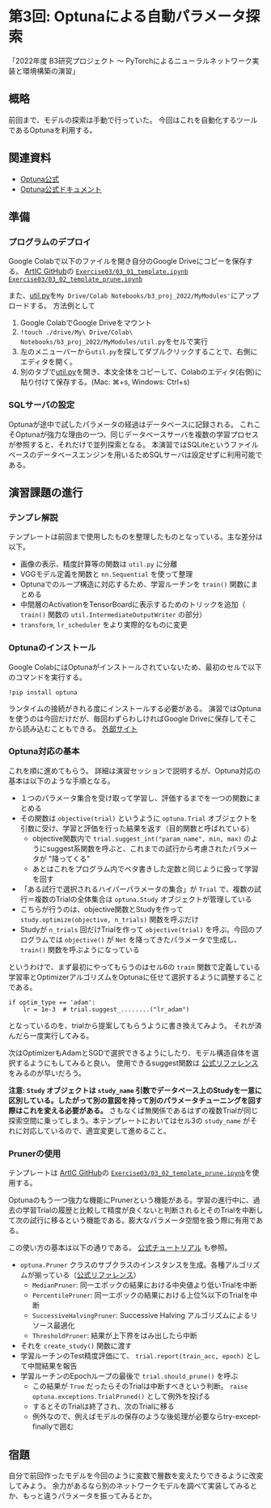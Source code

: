 第3回: Optunaによる自動パラメータ探索
===

「2022年度 B3研究プロジェクト 〜 PyTorchによるニューラルネットワーク実装と環境構築の演習」


## 概略

前回まで、モデルの探索は手動で行っていた。
今回はこれを自動化するツールであるOptunaを利用する。


## 関連資料
- [Optuna公式](https://optuna.org/)
- [Optuna公式ドキュメント](https://optuna.readthedocs.io/en/stable/)



## 準備

### プログラムのデプロイ
Google Colabで以下のファイルを開き自分のGoogle Driveにコピーを保存する。
[ArtIC GitHub](https://github.com/ArtIC-TITECH/b3-proj-2022)の
[`Exercise03/03_01_template.ipynb`](https://github.com/ArtIC-TITECH/b3-proj-2022/blob/master/Exercise03/03_01_template.ipynb)
[`Exercise03/03_02_template_prune.ipynb`](https://github.com/ArtIC-TITECH/b3-proj-2022/blob/master/Exercise03/03_02_template_prune.ipynb)

また、[util.py](https://github.com/ArtIC-TITECH/b3-proj-2022/blob/master/Exercise03/util.py)を`My Drive/Colab Notebooks/b3_proj_2022/MyModules'`にアップロードする。
方法例として
1. Google ColabでGoogle Driveをマウント
2. `!touch ./drive/My\ Drive/Colab\ Notebooks/b3_proj_2022/MyModules/util.py`をセルで実行
3. 左のメニューバーから`util.py`を探してダブルクリックすることで、右側にエディタを開く。
3. 別のタブで[util.py](https://github.com/ArtIC-TITECH/b3-proj-2022/blob/master/Exercise03/util.py)を開き、本文全体をコピーして、Colabのエディタ(右側)に貼り付けて保存する。(Mac: ⌘+s, Windows: Ctrl+s)



### SQLサーバの設定
Optunaが途中で試したパラメータの経過はデータベースに記録される。
これこそOptunaが強力な理由の一つ、同じデータベースサーバを複数の学習プロセスが参照すると、それだけで並列探索となる。
本演習ではSQLiteというファイルベースのデータベースエンジンを用いるためSQLサーバは設定せずに利用可能である。

<!-- Optunaが途中で試したパラメータの経過はデータベースに記録される。
これこそOptunaが強力な理由の一つ、同じデータベースサーバを複数の学習プロセスが参照すると、それだけで並列探索となる。

それに伴い、まず設営済みのMySQLサーバのユーザを設定する。

1. 適当なUbuntu計算サーバ（pollux, selene, artemis, zeus）にSSHログインする。
2. 次のコマンドにより、MySQLサーバにログインする。
    ユーザ名、初期パスワード、データベース名全て **ArtICユーザ名の `-` を `_` に置き換えたもの** になっている。
    例: `j-smith` さんの場合
    ```
    Server:~$ mysql -P 53306 -h zeus -u j_smith -p
    Enter password:     ← j_smith が初期パスワード
    ```
3. SQLサーバに以下のコマンドを打ち込み、パスワードを変更する。
    結果は必ず表示 `Query OK` を確認すること。
    ```
    mysql> SET PASSWORD='新しいパスワード';
    Query OK, 0 rows affected (0.00 sec)
    ```
4. Ctrl-Dを入力して抜ける。 -->


## 演習課題の進行

### テンプレ解説
テンプレートは前回まで使用したものを整理したものとなっている。主な差分は以下。

- 画像の表示、精度計算等の関数は `util.py` に分離
- VGGモデル定義を関数と `nn.Sequential` を使って整理
- Optunaでのループ構造に対応するため、学習ルーチンを `train()` 関数にまとめる
- 中間層のActivationをTensorBoardに表示するためのトリックを追加（ `train()` 関数の `util.IntermediateOutputWriter` の部分）
- `transform`, `lr_scheduler` をより実際的なものに変更

### Optunaのインストール
Google ColabにはOptunaがインストールされていないため、最初のセルで以下のコマンドを実行する。
```
!pip install optuna
```
ランタイムの接続がきれる度にインストールする必要がある。
演習ではOptunaを使うのは今回だけだが、毎回わずらわしければGoogle Driveに保存してそこから読み込むこともできる。
[外部サイト](https://ggcs.io/2020/06/22/google-colab-pip-install/)

### Optuna対応の基本
これを順に進めてもらう。
詳細は演習セッションで説明するが、Optuna対応の基本は以下のような手順となる。

- １つのパラメータ集合を受け取って学習し、評価するまでを一つの関数にまとめる
- その関数は `objective(trial)` というように `optuna.Trial` オブジェクトを引数に受け、学習と評価を行った結果を返す（目的関数と呼ばれている）
    - objective関数内で `trial.suggest_int("param_name", min, max)` のようにsuggest系関数を呼ぶと、これまでの試行から考慮されたパラメータが "降ってくる"
    - あとはこれをプログラム内でベタ書きした定数と同じように扱って学習を回す
- 「ある試行で選択されるハイパーパラメータの集合」が `Trial` で、複数の試行＝複数のTrialの全体集合は `optuna.Study` オブジェクトが管理している
- こちらが行うのは、objective関数とStudyを作って `study.optimize(objective, n_trials)` 関数を呼ぶだけ
- Studyが `n_trials` 回だけTrialを作って `objective(trial)` を呼ぶ。今回のプログラムでは `objective()` が `Net` を降ってきたパラメータで生成し、 `train()` 関数を呼ぶようになっている


というわけで、まず最初にやってもらうのはセル6の `train` 関数で定義している学習率とOptimizerアルゴリズムをOptunaに任せて選択するように調整することである。
```python:
if optim_type == 'adam':
    lr = 1e-3  # trial.suggest_........("lr_adam")
```
となっているのを、trialから提案してもらうように書き換えてみよう。
それが済んだら一度実行してみる。

次はOptimizerもAdamとSGDで選択できるようにしたり、モデル構造自体を選択するようにもしてみると良い。
使用できるsuggest関数は [公式リファレンス](https://optuna.readthedocs.io/en/stable/reference/trial.html) をみるのが早いだろう。

**注意: `Study` オブジェクトは `study_name` 引数でデータベース上のStudyを一意に区別している。したがって別の意図を持って別のパラメータチューニングを回す際はこれを変える必要がある。** さもなくば無関係であるはずの複数Trialが同じ探索空間に乗ってしまう。本テンプレートにおいてはセル3の `study_name` がそれに対応しているので、適宜変更して進めること。

### Prunerの使用

テンプレートは
[ArtIC GitHub](https://github.com/ArtIC-TITECH/b3-proj-2022)の
[`Exercise03/03_02_template_prune.ipynb`](https://github.com/ArtIC-TITECH/b3-proj-2022/blob/master/Exercise03/03_02_template_prune.ipynb)を使用する。

Optunaのもう一つ強力な機能にPrunerという機能がある。学習の進行中に、過去の学習Trialの履歴と比較して精度が良くないと判断されるとそのTrialを中断して次の試行に移るという機能である。膨大なパラメータ空間を扱う際に有用である。

この使い方の基本は以下の通りである。 [公式チュートリアル](https://optuna.readthedocs.io/en/stable/tutorial/20_recipes/006_user_defined_pruner.html) も参照。

- `optuna.Pruner` クラスのサブクラスのインスタンスを生成。各種アルゴリズムが揃っている（[公式リファレンス](https://optuna.readthedocs.io/en/stable/reference/pruners.html)）
    - `MedianPruner`: 同一エポックの結果における中央値より低いTrialを中断
    - `PercentilePruner`: 同一エポックの結果における上位%以下のTrialを中断
    - `SuccessiveHalvingPruner`: Successive Halving アルゴリズムによるリソース最適化
    - `ThresholdPruner`: 結果が上下界をはみ出したら中断
- それを `create_study()` 関数に渡す
- 学習ルーチンのTest精度評価にて、 `trial.report(train_acc, epoch)` として中間結果を報告
- 学習ルーチンのEpochループの最後で `trial.should_prune()` を呼ぶ
    - この結果が `True` だったらそのTrialは中断すべきという判断。 `raise optuna.exceptions.TrialPruned()` として例外を投げる
    - するとそのTrialは終了され、次のTrialに移る
    - 例外なので、例えばモデルの保存のような後処理が必要ならtry-except-finallyで囲む

## 宿題

自分で前回作ったモデルを今回のように変数で層数を変えたりできるように改変してみよう。
余力があるなら別のネットワークモデルを調べて実装してみるとか、もっと違うパラメータを振ってみるとか。
